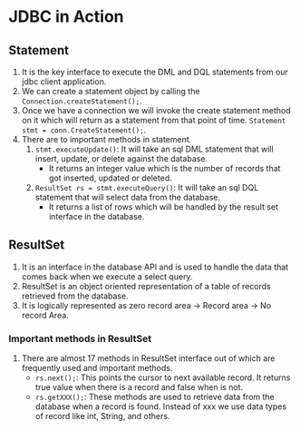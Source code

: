 # JDBC in Action

## Statement

1. It is the key interface to execute the DML and DQL statements from our jdbc client application.
2. We can create a statement object by calling the `Connection.createStatement();`.
3. Once we have a connection we will invoke the create statement method on it which will return as a statement from that point of time.
   `Statement stmt = conn.CreateStatement();`.
4. There are to important methods in statement.
   1. `stmt.executeUpdate()`: It will take an sql DML statement that will insert, update, or delete against the database.
        - It returns an integer value which is the number of records that got inserted, updated or deleted.
   2. `ResultSet rs = stmt.executeQuery()`: It will take an sql DQL statement that will select data from the database.
        - It returns a list of rows which will be handled by the result set interface in the database.

## ResultSet

1. It is an interface in the database API and is used to handle the data that comes back when we execute a select query.
2. ResultSet is an object oriented representation of a table of records retrieved from the database.
3. It is logically represented as zero record area -> Record area -> No record Area.

### Important methods in ResultSet

1. There are almost 17 methods in ResultSet interface out of which are frequently used and important methods.
   - `rs.next();`: This points the cursor to next available record. It returns true value when there is a record and false when is not.
   - `rs.getXXX();`: These methods are used to retrieve data from the database when a record is found. Instead of xxx we use data types of record like int, String, and others.
